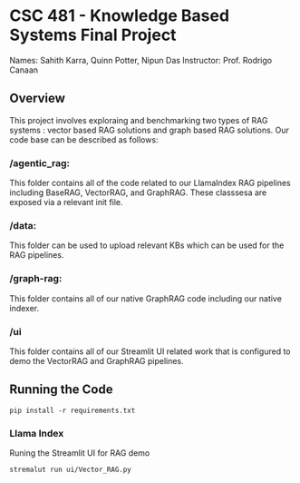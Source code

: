 # CSC 481 - Knowledge Based Systems Final Project
Names: Sahith Karra, Quinn Potter, Nipun Das
Instructor: Prof. Rodrigo Canaan

## Overview
This project involves exploraing and benchmarking two types of RAG systems : vector based RAG solutions and graph based RAG solutions. Our code base can be described as follows:

### /agentic_rag: 
This folder contains all of the code related to our LlamaIndex RAG pipelines including BaseRAG, VectorRAG, and GraphRAG. These classsesa are exposed via a relevant init file.

### /data: 
This folder can be used to upload relevant KBs which can be used for the RAG pipelines. 

### /graph-rag: 
This folder contains all of our native GraphRAG code including our native indexer. 

### /ui
This folder contains all of our Streamlit UI related work that is configured to demo the VectorRAG and GraphRAG pipelines. 

## Running the Code

```
pip install -r requirements.txt
```

### Llama Index
Runing the Streamlit UI for RAG demo
```
stremalut run ui/Vector_RAG.py
```



